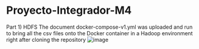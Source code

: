 # Proyecto-Integrador-M4

Part 1) HDFS
The document docker-compose-v1.yml was uploaded and run to bring all the csv files onto the Docker container in a Hadoop environment right after cloning the repository
![image](https://github.com/user-attachments/assets/aaa0ed44-0d24-45c1-b810-f93f33986d98)

